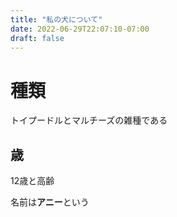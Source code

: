 ```yaml
---
title: "私の犬について"
date: 2022-06-29T22:07:10-07:00
draft: false
---
```


# 種類

トイプードルとマルチーズの雑種である

## 歳

12歳と高齢

名前は**アニー**という


